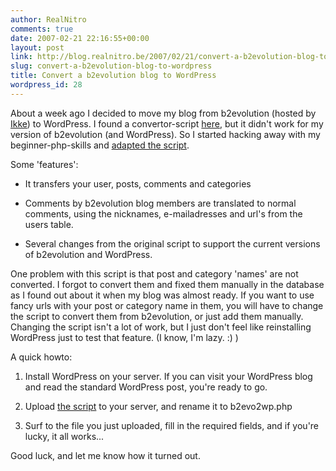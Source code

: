 ```yaml
---
author: RealNitro
comments: true
date: 2007-02-21 22:16:55+00:00
layout: post
link: http://blog.realnitro.be/2007/02/21/convert-a-b2evolution-blog-to-wordpress/
slug: convert-a-b2evolution-blog-to-wordpress
title: Convert a b2evolution blog to WordPress
wordpress_id: 28
---
```


About a week ago I decided to move my blog from b2evolution (hosted by [Ikke](http://www.eikke.com/)) to WordPress. I found a convertor-script [here](http://ppleyard.org.uk/index.php?p=72), but it didn't work for my version of b2evolution (and WordPress). So I started hacking away with my beginner-php-skills and [adapted the script](http://www.realnitro.be/files/code/b2evo2wp.php.txt).

Some 'features':



	
  * It transfers your user, posts, comments and categories

	
  * Comments by b2evolution blog members are translated to normal comments, using the nicknames, e-mailadresses and url's from the users table.

	
  * Several changes from the original script to support the current versions of b2evolution and WordPress.




One problem with this script is that post and category 'names' are not converted. I forgot to convert them and fixed them manually in the database as I found out about it when my blog was almost ready. If you want to use fancy urls with your post or category name in them, you will have to change the script to convert them from b2evolution, or just add them manually. Changing the script isn't a lot of work, but I just don't feel like reinstalling WordPress just to test that feature. (I know, I'm lazy. :) )

A quick howto:

	
  1. Install WordPress on your server. If you can visit your WordPress blog and read the standard WordPress post, you're ready to go.

	
  2. Upload [the script](http://www.realnitro.be/files/code/b2evo2wp.php.txt) to your server, and rename it to b2evo2wp.php

	
  3. Surf to the file you just uploaded, fill in the required fields, and if you're lucky, it all works...



Good luck, and let me know how it turned out.
